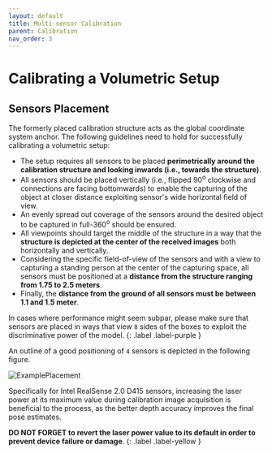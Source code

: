 ```yaml
---
layout: default
title: Multi-sensor Calibration
parent: Calibration
nav_order: 3
---
```


# Calibrating a Volumetric Setup

## Sensors Placement 

The formerly placed calibration structure acts as the global coordinate system anchor. 
The following guidelines need to hold for successfully calibrating a volumetric setup:
- The setup requires all sensors to be placed __perimetrically around the calibration structure and looking inwards (i.e., towards the structure)__. 
- All sensors should be placed vertically (i.e., flipped 90<sup>o</sup> clockwise and connections are facing bottomwards) to enable the capturing of the object at closer distance exploiting sensor's wide horizontal field of view.
- An evenly spread out coverage of the sensors around the desired object to be captured in full-360<sup>o</sup> should be ensured.
- All viewpoints should target the middle of the structure in a way that the __structure is depicted at the center of the received images__ both horizontally and vertically. 
- Considering the specific field-of-view of the sensors and with a view to capturing a standing person at the center of the capturing space, all sensors must be positioned at a __distance from the structure ranging from 1.75 to 2.5 meters__.
- Finally, the __distance from the ground of all sensors must be between 1.1 and 1.5 meter__.

In cases where performance might seem subpar, please make sure that sensors are placed in ways that view `8` sides of the boxes to exploit the discriminative power of the model.
{: .label .label-purple }

An outline of a good positioning of `4` sensors is depicted in the following figure.

![ExamplePlacement](../../assets/images/PosesRealSenseFlipped.png)

Specifically for Intel RealSense 2.0 D415 sensors, increasing the laser power at its maximum value during calibration image acquisition is beneficial to the process, as the better depth accuracy improves the final pose estimates.

__DO NOT FORGET to revert the laser power value to its default in order to prevent device failure or damage__.
{: .label .label-yellow }